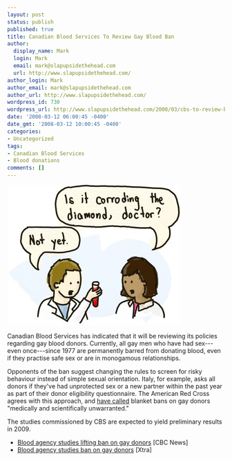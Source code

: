 ```yaml
---
layout: post
status: publish
published: true
title: Canadian Blood Services To Review Gay Blood Ban
author:
  display_name: Mark
  login: Mark
  email: mark@slapupsidethehead.com
  url: http://www.slapupsidethehead.com/
author_login: Mark
author_email: mark@slapupsidethehead.com
author_url: http://www.slapupsidethehead.com/
wordpress_id: 730
wordpress_url: http://www.slapupsidethehead.com/2008/03/cbs-to-review-blood-ban/
date: '2008-03-12 06:00:45 -0400'
date_gmt: '2008-03-12 10:00:45 -0400'
categories:
- Uncategorized
tags:
- Canadian Blood Services
- Blood donations
comments: []
---
```

![Gay Blood Ban Tests](/wp-content/media/2008/03/blood-tests.jpg)

Canadian Blood Services has indicated that it will be reviewing its policies regarding gay blood donors. Currently, all gay men who have had sex---even once---since 1977 are permanently barred from donating blood, even if they practise safe sex or are in monogamous relationships.

Opponents of the ban suggest changing the rules to screen for risky behaviour instead of simple sexual orientation. Italy, for example, asks all donors if they've had unprotected sex or a new partner within the past year as part of their donor eligibility questionnaire. The American Red Cross agrees with this approach, and [have called](http://www.slapupsidethehead.com/2007/05/us-upholds-donor-ban/ "But what do they know about blood?") blanket bans on gay donors "medically and scientifically unwarranted."

The studies commissioned by CBS are expected to yield preliminary results in 2009.

- [Blood agency studies lifting ban on gay donors](http://www.cbc.ca/health/story/2008/03/07/blood-gay.html) [CBC News]
- [Blood agency studies ban on gay donors](http://www.xtra.ca/public/viewstory.aspx?AFF_TYPE=1&STORY_ID=4453&PUB_TEMPLATE_ID=2) [Xtra]
